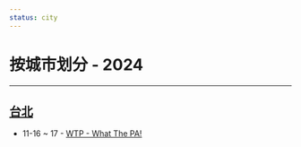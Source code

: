 ```yaml
---
status: city
---
```


# 按城市划分 - 2024

---

## [台北](Taipei.md)

- 11-16 ~ 17 - [WTP - What The PA!](what-the-pa.md)
